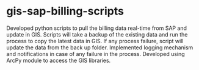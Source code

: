 # gis-sap-billing-scripts
Developed python scripts to pull the billing data real-time from SAP and update in GIS. 
Scripts will take a backup of the existing data and run the process to copy the latest data in GIS. 
If any process failure, script will update the data from the back up folder. 
Implemented logging mechanism and notifications in case of any failure in the process. 
Developed using ArcPy module to access the GIS libraries.
